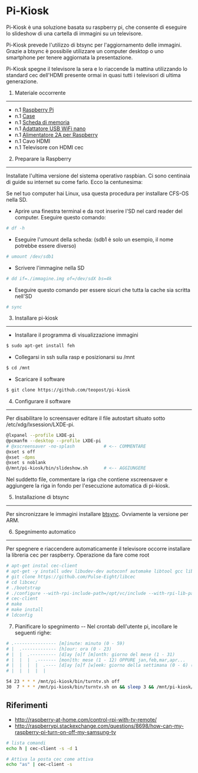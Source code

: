 # Pi-Kiosk
Pi-Kiosk è una soluzione basata su raspberry pi, che consente di eseguire lo slideshow di una cartella di immagini su un televisore.

Pi-Kiosk prevede l'utilizzo di btsync per l'aggiornamento delle immagini. Grazie a btsync è possibile utilizzare un computer desktop o uno smartphone per tenere aggiornata la presentazione.

Pi-Kiosk spegne il televisore la sera e lo riaccende la mattina utilizzando lo standard cec dell'HDMI presente ormai in quasi tutti i televisori di ultima generazione.

1. Materiale occorrente
---
* n.1 [Raspberry Pi](http://goo.gl/MybLy9)
* n.1 [Case](http://goo.gl/Znz5zb)
* n.1 [Scheda di memoria](http://goo.gl/3OPHrh)
* n.1 [Adattatore USB WiFi nano](http://goo.gl/O1TmFa)
* n.1 [Alimentatore 2A per Raspberry](http://goo.gl/jWQpXN)
* n.1 Cavo HDMI
* n.1 Televisore con HDMI cec

2. Preparare la Raspberry
---
Installate l'ultima versione del sistema operativo raspbian. Ci sono centinaia di guide su internet su come farlo. Ecco la centunesima:

Se nel tuo computer hai Linux, usa questa procedura per installare CFS-OS nella SD.

* Aprire una finestra terminal e da root inserire l'SD nel card reader del computer. Eseguire questo comando:
```bash
# df -h
```
*  Eseguire l'umount della scheda: (sdb1 è solo un esempio, il nome potrebbe essere diverso)
```bash
# umount /dev/sdb1
```
* Scrivere l'immagine nella SD
```bash
# dd if=./immagine.img of=/dev/sdX bs=4k
```
* Eseguire questo comando per essere sicuri che tutta la cache sia scritta nell'SD
```bash
# sync
```

3. Installare pi-kiosk
---
* Installare il programma di visualizzazione immagini
```bash
$ sudo apt-get install feh
```
* Collegarsi in ssh sulla rasp e posizionarsi su /mnt
```bash
$ cd /mnt
```
* Scaricare il software
```bash
$ git clone https://github.com/teopost/pi-kiosk
```

4. Configurare il software
---
Per disabilitare lo screensaver editare il file autostart situato sotto /etc/xdg/lxsession/LXDE-pi.
```bash
@lxpanel --profile LXDE-pi
@pcmanfm --desktop --profile LXDE-pi
# @xscreensaver -no-splash           # <-- COMMENTARE
@xset s off
@xset -dpms
@xset s noblank
@/mnt/pi-kiosk/bin/slideshow.sh      # <-- AGGIUNGERE
```
Nel suddetto file, commentare la riga che contiene xscreensaver e aggiungere la riga in fondo per l'esecuzione automatica di pi-kiosk.

5. Installazione di btsync
---
Per sincronizzare le immagini installare [btsync](http://getsync.com). Ovviamente la versione per ARM.

6. Spegnimento automatico
---
Per spegnere e riaccendere automaticamente il televisore occorre installare la libreria cec per raspberry. Operazione da fare come root
```bash
# apt-get instal cec-client
# apt-get -y install udev libudev-dev autoconf automake libtool gcc liblockdev1
# git clone https://github.com/Pulse-Eight/libcec
# cd libcec/
# ./bootstrap
# ./configure --with-rpi-include-path=/opt/vc/include --with-rpi-lib-path=/opt/vc/lib --enable-rpi
# cec-client
# make
# make install
# ldconfig
```
7. Pianificare lo spegnimento
--
Nel crontab dell'utente pi, incollare le seguenti righe:
```bash
# .---------------- [m]inute: minuto (0 - 59)
# |  .------------- [h]our: ora (0 - 23)
# |  |  .---------- [d]ay [o]f [m]onth: giorno del mese (1 - 31)
# |  |  |  .------- [mon]th: mese (1 - 12) OPPURE jan,feb,mar,apr...
# |  |  |  |  .---- [d]ay [o]f [w]eek: giorno della settimana (0 - 6) (domenica=0 o 7)  OPPURE sun,mon,tue,wed,thu,fri,sat
# |  |  |  |  |

54 23 * * * /mnt/pi-kiosk/bin/turntv.sh off
30  7 * * * /mnt/pi-kiosk/bin/turntv.sh on && sleep 3 && /mnt/pi-kiosk/bin/turntv.sh input
```

Riferimenti
---
* http://raspberry-at-home.com/control-rpi-with-tv-remote/
* http://raspberrypi.stackexchange.com/questions/8698/how-can-my-raspberry-pi-turn-on-off-my-samsung-tv

```bash
# lista comandi
echo h | cec-client -s -d 1

# Attiva la posta cec come attiva
echo "as" | cec-client -s
```
